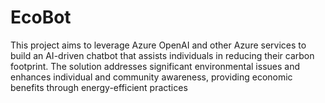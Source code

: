 # EcoBot
This project aims to leverage Azure OpenAI and other Azure services to build an AI-driven chatbot that assists individuals in reducing their carbon footprint. The solution addresses significant environmental issues and enhances individual and community awareness, providing economic benefits through energy-efficient practices
